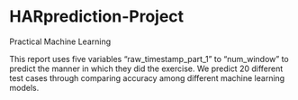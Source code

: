 # HARprediction-Project
Practical Machine Learning

This report uses five variables “raw_timestamp_part_1” to “num_window” to predict the manner in which they did the exercise. We predict 20 different test cases through comparing accuracy among different machine learning models.
